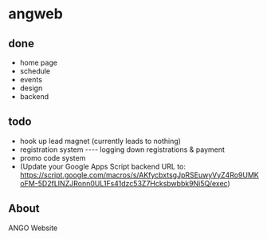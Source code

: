 # angweb

## done
- home page
- schedule
- events
- design
- backend

## todo
- hook up lead magnet (currently leads to nothing)
- registration system
---- logging down registrations & payment
- promo code system
- (Update your Google Apps Script backend URL to: https://script.google.com/macros/s/AKfycbxtsgJpRSEuwyVyZ4Ro9UMKoFM-5D2fLINZJRonn0UL1Fs41dzc53Z7Hcksbwbbk9Ni5Q/exec)

## About
 ANGO Website